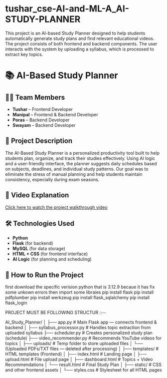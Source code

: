 # tushar_cse-AI-and-ML-A_AI-STUDY-PLANNER
This project is an AI-based Study Planner designed to help students automatically generate  study plans and find relevant educational videos.  The project consists of both frontend and backend components.  The user interacts with the system by uploading a syllabus, which is processed to extract  key topics.  


# 📚 AI-Based Study Planner

## 👨‍💻 Team Members
- **Tushar** – Frontend Developer  
- **Manipal** – Frontend & Backend Developer  
- **Poras** – Backend Developer  
- **Swayam** – Backend Developer

## 📝 Project Description
The AI-Based Study Planner is a personalized productivity tool built to help students plan, organize, and track their studies effectively. Using AI logic and a user-friendly interface, the planner suggests daily schedules based on subjects, deadlines, and individual study patterns. Our goal was to eliminate the stress of manual planning and help students maintain consistency, especially during exam seasons.

## 🎥 Video Explanation
[Click here to watch the project walkthrough video](https://your-video-link-here.com)

## 🛠️ Technologies Used
- **Python**  
- **Flask** (for backend)  
- **MySQL** (for data storage)  
- **HTML + CSS** (for frontend interface)  
- **AI Logic** (for planning and scheduling)

## 🚀 How to Run the Project

 first download the specific verision python that is 3.12.9
  becaue it has fix some unkown errors then import some libraies 
pip install flask
pip install pdfplumber
pip install werkzeug
pip install flask_sqlalchemy
pip install flask_login

PROJECT MUST BE FOLLOWING STRUCTUR ::--

AI_Study_Planner/
│
├── app.py                        # Main Flask app — connects frontend & backend
│
├── syllabus_processor.py         # Handles topic extraction from uploaded syllabus
├── scheduler.py                  # Creates personalized study plan (schedule)
├── video_recommender.py          # Recommends YouTube videos for topics
│
├── uploads/                      # Temp folder to store uploaded files
│   └── (Uploaded PDFs/TXT files — deleted after processing)
│
├── templates/                    # HTML templates (Frontend)
│   ├── index.html                # Landing page
│   ├── upload.html               # File upload page
│   ├── dashboard.html            # Topics + Video Recommendations
│   └── result.html               # Final Study Plan
│
├── static/                       # CSS and other frontend assets
│   └── styles.css                # Stylesheet for all HTML pages



